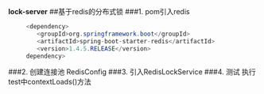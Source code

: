 **lock-server**
##基于redis的分布式锁
###1. pom引入redis
```java
     <dependency>
        <groupId>org.springframework.boot</groupId>
        <artifactId>spring-boot-starter-redis</artifactId>
        <version>1.4.5.RELEASE</version>
     dependency>
```
###2. 创建连接池
    RedisConfig
###3. 引入RedisLockService
###4. 测试
    执行test中contextLoads()方法
